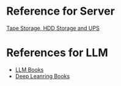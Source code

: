 # Reference for Server
[Tape Storage, HDD Storage and UPS](https://limewire.com/d/yJmax#HGTN7O7l9S)

# References for LLM
* [LLM Books](https://limewire.com/d/xxiuR#sYaUSqIdNf)
* [Deep Leanring Books](https://limewire.com/d/ihZRM#ZXtf8LOyX6)


 
   
